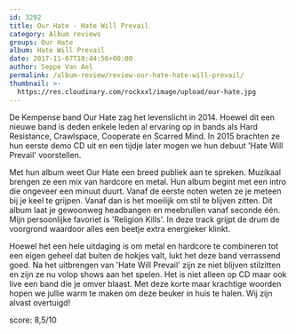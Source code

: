 ```yaml
---
id: 3292
title: Our Hate - Hate Will Prevail
category: Album reviews
groups: Our Hate
album: Hate Will Prevail
date: 2017-11-07T18:44:56+00:00
author: Seppe Van Ael
permalink: /album-review/review-our-hate-hate-will-prevail/
thumbnail: >-
  https://res.cloudinary.com/rockxxl/image/upload/our-hate.jpg
---
```

De Kempense band Our Hate zag het levenslicht in 2014. Hoewel dit een nieuwe band is deden enkele leden al ervaring op in bands als Hard Resistance, Crawlspace, Cooperate en Scarred Mind. In 2015 brachten ze hun eerste demo CD uit en een tijdje later mogen we hun debuut 'Hate Will Prevail' voorstellen.

Met hun album weet Our Hate een breed publiek aan te spreken. Muzikaal brengen ze een mix van hardcore en metal. Hun album begint met een intro die ongeveer een minuut duurt. Vanaf de eerste noten weten ze je meteen bij je keel te grijpen. Vanaf dan is het moeilijk om stil te blijven zitten. Dit album laat je gewoonweg headbangen en meebrullen vanaf seconde één. Mijn persoonlijke favoriet is 'Religion Kills'. In deze track grijpt de drum de voorgrond waardoor alles een beetje extra energieker klinkt.

Hoewel het een hele uitdaging is om metal en hardcore te combineren tot een eigen geheel dat buiten de hokjes valt, lukt het deze band verrassend goed. Na het uitbrengen van 'Hate Will Prevail' zijn ze niet blijven stilzitten en zijn ze nu volop shows aan het spelen. Het is niet alleen op CD maar ook live een band die je omver blaast. Met deze korte maar krachtige woorden hopen we jullie warm te maken om deze beuker in huis te halen. Wij zijn alvast overtuigd!

score: 8,5/10
